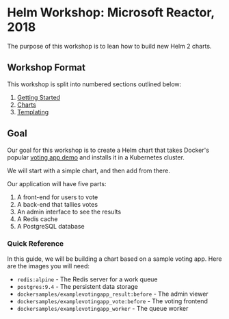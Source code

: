 # Helm Workshop: Microsoft Reactor, 2018

The purpose of this workshop is to lean how to build new Helm 2 charts.

## Workshop Format
This workshop is split into numbered sections outlined below:
1. [Getting Started](1-getting-started/)
2. [Charts](2-charts/)
3. [Templating](3-templating/)

## Goal

Our goal for this workshop is to create a Helm chart that takes Docker's popular [voting app demo](https://github.com/dockersamples/example-voting-app) and installs it in a Kubernetes cluster.

We will start with a simple chart, and then add from there.

Our application will have five parts:

1. A front-end for users to vote
2. A back-end that tallies votes
3. An admin interface to see the results
4. A Redis cache
5. A PostgreSQL database

### Quick Reference

In this guide, we will be building a chart based on a sample voting app. Here are the images you will need:

  - `redis:alpine` - The Redis server for a work queue
  - `postgres:9.4` - The persistent data storage
  - `dockersamples/examplevotingapp_result:before` - The admin viewer
  - `dockersamples/examplevotingapp_vote:before` - The voting frontend
  - `dockersamples/examplevotingapp_worker` - The queue worker
